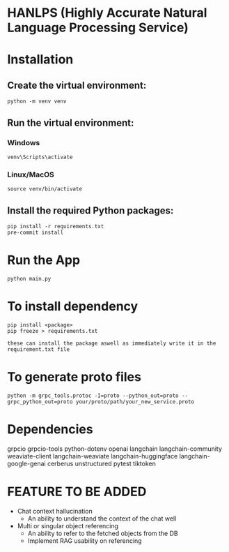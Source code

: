# HANLPS (Highly Accurate Natural Language Processing Service)

# Installation

## Create the virtual environment:

```
python -m venv venv

```

## Run the virtual environment:

### Windows

```
venv\Scripts\activate

```

### Linux/MacOS

```
source venv/bin/activate
```

## Install the required Python packages:

```
pip install -r requirements.txt
pre-commit install
```

# Run the App

```
python main.py
```

# To install dependency

```
pip install <package>
pip freeze > requirements.txt

these can install the package aswell as immediately write it in the requirement.txt file
```

# To generate proto files

```
python -m grpc_tools.protoc -I=proto --python_out=proto --grpc_python_out=proto your/proto/path/your_new_service.proto
```

# Dependencies

grpcio grpcio-tools python-dotenv openai langchain langchain-community weaviate-client
langchain-weaviate langchain-huggingface langchain-google-genai cerberus unstructured pytest tiktoken

# FEATURE TO BE ADDED

- Chat context hallucination
  - An ability to understand the context of the chat well
- Multi or singular object referencing
  - An ability to refer to the fetched objects from the DB
  - Implement RAG usability on referencing
